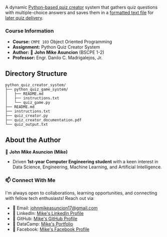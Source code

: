 A dynamic [Python-based quiz creator](https://github.com/johnmikx/python_quiz_creator_system/blob/main/quiz_creator.py) system that gathers quiz questions with multiple-choice answers and saves them in a [formatted text file](https://github.com/johnmikx/python_quiz_creator_system/blob/main/quiz_output.txt) for [later quiz delivery](https://github.com/johnmikx/python_quiz_creator_system/blob/main/python_quiz_game_system/quiz_game.py).

### Course Information

- **Course:** `CMPE 103` Object Oriented Programming
- **Assignment:** Python Quiz Creator System
- **Author:** :ninja: **John Mike Asuncion** (BSCPE 1-2)
- **Professor:** Engr. Danilo C. Madrigalejos, Jr.

## Directory Structure

```
python_quiz_creator_system/
├── python_quiz_game_system/
│   ├── README.md
│   ├── instructions.txt
│   └── quiz_game.py
├── README.md
├── instructions.txt
├── quiz_creator.py
├── quiz_creator_documentation.pdf
└── quiz_output.txt
```

## About the Author

🥷 **John Mike Asuncion (Mike)**

- Driven **1st-year Computer Engineering student** with a keen interest in Data Science, Engineering, Machine Learning, and Artificial Intelligence.

### 📫 Connect With Me
I'm always open to collaborations, learning opportunities, and connecting with fellow tech enthusiasts! Reach out via:  
- 📧 Email: [johnmikeasuncion17@gmail.com](mailto:johnmikeasuncion17@gmail.com)
- 🔗 LinkedIn: [Mike's LinkedIn Profile](https://www.linkedin.com/in/john-mike-asuncion-a44232320/)
- 🔗 GitHub: [Mike's GitHub Profile](https://github.com/johnmikx)
- 💼 DataCamp: [Mike's Portfolio](https://www.datacamp.com/portfolio/johnmikeasuncion17)
- 🔗 Facebook: [Mike's Facebook Profile](https://www.facebook.com/mikekaizennn)